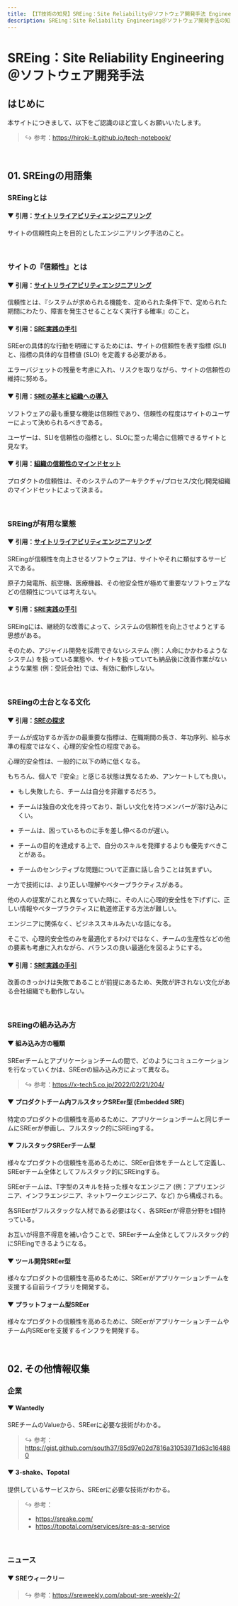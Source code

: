 ```yaml
---
title: 【IT技術の知見】SREing：Site Reliability＠ソフトウェア開発手法 Engineering
description: SREing：Site Reliability Engineering＠ソフトウェア開発手法の知見を記録しています。
---
```


# SREing：Site Reliability Engineering＠ソフトウェア開発手法

## はじめに

本サイトにつきまして、以下をご認識のほど宜しくお願いいたします。



> ↪️ 参考：https://hiroki-it.github.io/tech-notebook/

<br>

## 01. SREingの用語集

### SREingとは

#### ▼ 引用：[サイトリライアビリティエンジニアリング](https://www.amazon.co.jp/dp/4873117917)

サイトの信頼性向上を目的としたエンジニアリング手法のこと。



<br>

### サイトの『信頼性』とは

#### ▼ 引用：[サイトリライアビリティエンジニアリング](https://www.amazon.co.jp/dp/4873117917)

信頼性とは、『システムが求められる機能を、定められた条件下で、定められた期間にわたり、障害を発生させることなく実行する確率』のこと。



#### ▼ 引用：[SRE実践の手引](https://eh-career.com/engineerhub/entry/2019/12/05/103000)

SREerの具体的な行動を明確にするためには、サイトの信頼性を表す指標 (SLI) と、指標の具体的な目標値 (SLO) を定義する必要がある。

エラーバジェットの残量を考慮に入れ、リスクを取りながら、サイトの信頼性の維持に努める。



#### ▼ 引用：[SREの基本と組織への導入](https://dev.classmethod.jp/articles/202105-report-gcd21-d3-infra-01/)

ソフトウェアの最も重要な機能は信頼性であり、信頼性の程度はサイトのユーザーによって決められるべきである。

ユーザーは、SLIを信頼性の指標とし、SLOに至った場合に信頼できるサイトと見なす。



#### ▼ 引用：[組織の信頼性のマインドセット](https://cloud.google.com/blog/ja/products/devops-sre/the-five-phases-of-organizational-reliability)

プロダクトの信頼性は、そのシステムのアーキテクチャ/プロセス/文化/開発組織のマインドセットによって決まる。



<br>

### SREingが有用な業態

#### ▼ 引用：[サイトリライアビリティエンジニアリング](https://www.amazon.co.jp/dp/4873117917)

SREingが信頼性を向上させるソフトウェアは、サイトやそれに類似するサービスである。

原子力発電所、航空機、医療機器、その他安全性が極めて重要なソフトウェアなどの信頼性については考えない。



#### ▼ 引用：[SRE実践の手引](https://eh-career.com/engineerhub/entry/2019/12/05/103000)

SREingには、継続的な改善によって、システムの信頼性を向上させようとする思想がある。

そのため、アジャイル開発を採用できないシステム (例：人命にかかわるようなシステム) を扱っている業態や、サイトを扱っていても納品後に改善作業がないような業態 (例：受託会社) では、有効に動作しない。



<br>

### SREingの土台となる文化

#### ▼ 引用：[SREの探求](https://www.amazon.co.jp/dp/4873119618)

チームが成功するか否かの最重要な指標は、在職期間の長さ、年功序列、給与水準の程度ではなく、心理的安全性の程度である。

心理的安全性は、一般的に以下の時に低くなる。

もちろん、個人で『安全』と感じる状態は異なるため、アンケートしても良い。



- もし失敗したら、チームは自分を非難するだろう。

- チームは独自の文化を持っており、新しい文化を持つメンバーが溶け込みにくい。

- チームは、困っているものに手を差し伸べるのが遅い。

- チームの目的を達成する上で、自分のスキルを発揮するよりも優先すべきことがある。

- チームのセンシティブな問題について正直に話し合うことは気まずい。

一方で技術には、より正しい理解やベタープラクティスがある。

他の人の提案がこれと異なっていた時に、その人に心理的安全性を下げずに、正しい情報やベタープラクティスに軌道修正する方法が難しい。

エンジニアに関係なく、ビジネススキルみたいな話になる。

そこで、心理的安全性のみを最適化するわけではなく、チームの生産性などの他の要素も考慮に入れながら、バランスの良い最適化を図るようにする。



#### ▼ 引用：[SRE実践の手引](https://eh-career.com/engineerhub/entry/2019/12/05/103000)

改善のきっかけは失敗であることが前提にあるため、失敗が許されない文化がある会社組織でも動作しない。



<br>

### SREingの組み込み方

#### ▼ 組み込み方の種類

SREerチームとアプリケーションチームの間で、どのようにコミュニケーションを行なっていくかは、SREerの組み込み方によって異なる。



> ↪️ 参考：https://x-tech5.co.jp/2022/02/21/204/

#### ▼ プロダクトチーム内フルスタックSREer型 (Embedded SRE) 

特定のプロダクトの信頼性を高めるために、アプリケーションチームと同じチームにSREerが参画し、フルスタック的にSREingする。



#### ▼ フルスタックSREerチーム型

様々なプロダクトの信頼性を高めるために、SREer自体をチームとして定義し、SREerチーム全体としてフルスタック的にSREingする。

SREerチームは、T字型のスキルを持った様々なエンジニア (例：アプリエンジニア、インフラエンジニア、ネットワークエンジニア、など) から構成される。

各SREerがフルスタックな人材である必要はなく、各SREerが得意分野を```1```個持っている。

お互いが得意不得意を補い合うことで、SREerチーム全体としてフルスタック的にSREingできるようになる。




#### ▼ ツール開発SREer型

様々なプロダクトの信頼性を高めるために、SREerがアプリケーションチームを支援する自前ライブラリを開発する。



#### ▼ プラットフォーム型SREer

様々なプロダクトの信頼性を高めるために、SREerがアプリケーションチームやチーム内SREerを支援するインフラを開発する。




<br>

## 02. その他情報収集

### 企業

#### ▼ Wantedly

SREチームのValueから、SREerに必要な技術がわかる。



> ↪️ 参考：https://gist.github.com/south37/85d97e02d7816a31053971d63c164880

#### ▼ 3-shake、Topotal

提供しているサービスから、SREerに必要な技術がわかる。



> ↪️ 参考：
>
> - https://sreake.com/
> - https://topotal.com/services/sre-as-a-service

<br>

### ニュース

#### ▼ SREウィークリー

> ↪️ 参考：https://sreweekly.com/about-sre-weekly-2/

<br>
